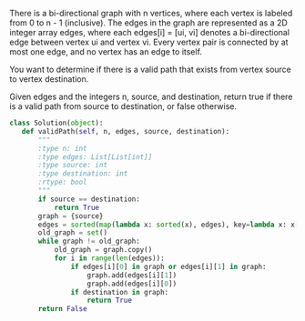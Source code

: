 There is a bi-directional graph with n vertices, where each vertex is labeled from 0 to n - 1 (inclusive). The edges in the graph are represented as a 2D integer array edges, where each edges[i] = [ui, vi] denotes a bi-directional edge between vertex ui and vertex vi. Every vertex pair is connected by at most one edge, and no vertex has an edge to itself.

You want to determine if there is a valid path that exists from vertex source to vertex destination.

Given edges and the integers n, source, and destination, return true if there is a valid path from source to destination, or false otherwise.

 ```Python
 class Solution(object):
    def validPath(self, n, edges, source, destination):
        """
        :type n: int
        :type edges: List[List[int]]
        :type source: int
        :type destination: int
        :rtype: bool
        """
        if source == destination:
            return True
        graph = {source}
        edges = sorted(map(lambda x: sorted(x), edges), key=lambda x: x[0])
        old_graph = set()
        while graph != old_graph:
            old_graph = graph.copy()
            for i in range(len(edges)):
                if edges[i][0] in graph or edges[i][1] in graph:
                    graph.add(edges[i][1])
                    graph.add(edges[i][0])
                if destination in graph:
                    return True
        return False
```
